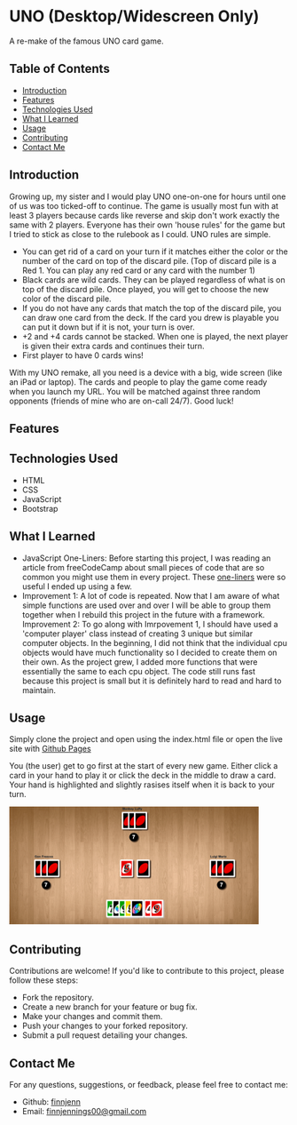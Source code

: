# UNO (Desktop/Widescreen Only)

A re-make of the famous UNO card game.

## Table of Contents

- [Introduction](#introduction)
- [Features](#features)
- [Technologies Used](#technologiesUsed)
- [What I Learned](#whatILearned)
- [Usage](#usage)
- [Contributing](#contributing)
- [Contact Me](#contactMe)

<h2 id="introduction">Introduction</h2>

Growing up, my sister and I would play UNO one-on-one for hours until one of us was too ticked-off to continue. The game is usually most fun with at least 3 players because cards like reverse and skip don't work exactly the same with 2 players. Everyone has their own 'house rules' for the game but I tried to stick as close to the rulebook as I could. UNO rules are simple.

- You can get rid of a card on your turn if it matches either the color or the number of the card on top of the discard pile.
  (Top of discard pile is a Red 1. You can play any red card or any card with the number 1)
- Black cards are wild cards. They can be played regardless of what is on top of the discard pile. Once played, you will get to choose the new color of the discard pile.
- If you do not have any cards that match the top of the discard pile, you can draw one card from the deck. If the card you drew is playable you can put it down but if it is not, your turn is over.
- +2 and +4 cards cannot be stacked. When one is played, the next player is given their extra cards and continues their turn.
- First player to have 0 cards wins!

With my UNO remake, all you need is a device with a big, wide screen (like an iPad or laptop). The cards and people to play the game come ready when you launch my URL. You will be matched against three random opponents (friends of mine who are on-call 24/7). Good luck!

<h2 id="features">Features</h2>

<h2 id="technologiesUsed">Technologies Used</h2>

- HTML
- CSS
- JavaScript
- Bootstrap

<h2 id="whatILearned">What I Learned</h2>

- JavaScript One-Liners: Before starting this project, I was reading an article from freeCodeCamp about small pieces of code that are so common you might use them in every project. These <a href="https://www.freecodecamp.org/news/javascript-one-liners-to-use-in-every-project/">one-liners</a> were so useful I ended up using a few.
- Improvement 1: A lot of code is repeated. Now that I am aware of what simple functions are used over and over I will be able to group them together when I rebuild this project in the future with a framework.
  Improvement 2: To go along with Imrpovement 1, I should have used a 'computer player' class instead of creating 3 unique but similar computer objects. In the beginning, I did not think that the individual cpu objects would have much functionality so I decided to create them on their own. As the project grew, I added more functions that were essentially the same to each cpu object. The code still runs fast because this project is small but it is definitely hard to read and hard to maintain.

<h2 id="usage">Usage</h2>

Simply clone the project and open using the index.html file or open the live site with <a href="https://finnjenn.github.io/knowYourTypeV2/">Github Pages</a>

You (the user) get to go first at the start of every new game. Either click a card in your hand to play it or click the deck in the middle to draw a card. Your hand is highlighted and slightly rasises itself when it is back to your turn.

<img src='screenshot.png' style='width:450px;'>

<h2 id="contributing">Contributing</h2>

Contributions are welcome! If you'd like to contribute to this project, please follow these steps:

- Fork the repository.
- Create a new branch for your feature or bug fix.
- Make your changes and commit them.
- Push your changes to your forked repository.
- Submit a pull request detailing your changes.

<h2 id="contactMe">Contact Me</h2>

For any questions, suggestions, or feedback, please feel free to contact me:

- Github: <a href="https://github.com/finnjenn">finnjenn</a>
- Email: <a href="mailto:finnjennings00@gmail.com">finnjennings00@gmail.com</a>
